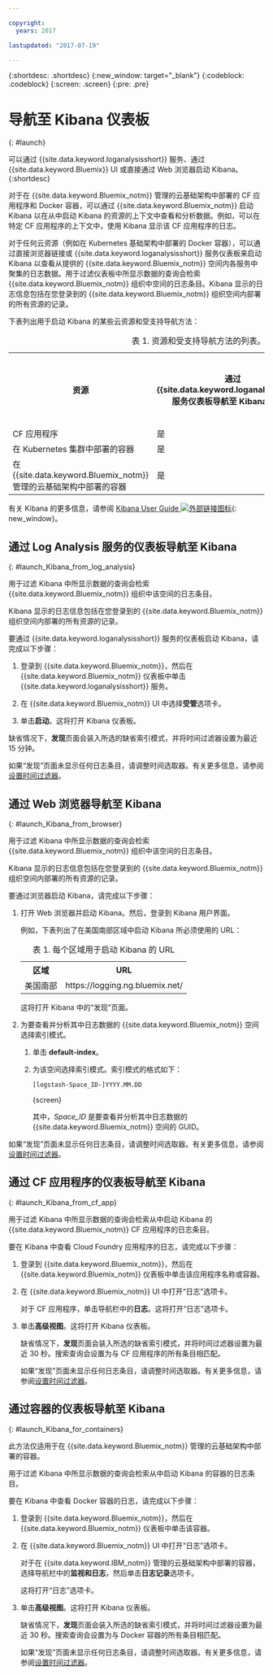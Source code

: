 ```yaml
---

copyright:
  years: 2017

lastupdated: "2017-07-19"

---
```



{:shortdesc: .shortdesc}
{:new_window: target="_blank"}
{:codeblock: .codeblock}
{:screen: .screen}
{:pre: .pre}


# 导航至 Kibana 仪表板
{: #launch}

可以通过 {{site.data.keyword.loganalysisshort}} 服务、通过 {{site.data.keyword.Bluemix}} UI 或直接通过 Web 浏览器启动 Kibana。
{:shortdesc}

对于在 {{site.data.keyword.Bluemix_notm}} 管理的云基础架构中部署的 CF 应用程序和 Docker 容器，可以通过 {{site.data.keyword.Bluemix_notm}} 启动 Kibana 以在从中启动 Kibana 的资源的上下文中查看和分析数据。例如，可以在特定 CF 应用程序的上下文中，使用 Kibana 显示该 CF 应用程序的日志。
    
对于任何云资源（例如在 Kubernetes 基础架构中部署的 Docker 容器），可以通过直接浏览器链接或 {{site.data.keyword.loganalysisshort}} 服务仪表板来启动 Kibana 以查看从提供的 {{site.data.keyword.Bluemix_notm}} 空间内各服务中聚集的日志数据。用于过滤仪表板中所显示数据的查询会检索 {{site.data.keyword.Bluemix_notm}} 组织中空间的日志条目。Kibana 显示的日志信息包括在您登录到的 {{site.data.keyword.Bluemix_notm}} 组织空间内部署的所有资源的记录。 

下表列出用于启动 Kibana 的某些云资源和受支持导航方法：

<table>
<caption>表 1. 资源和受支持导航方法的列表。</caption>
  <tr>
    <th>资源</th>
	<th>通过 {{site.data.keyword.loganalysisshort}} 服务仪表板导航至 Kibana 仪表板</th>
    <th>通过 Bluemix 仪表板导航至 Kibana 仪表板</th>
    <th>通过 Web 浏览器导航至 Kibana 仪表板</th>
  </tr>
  <tr>
    <td>CF 应用程序</td>
	<td>是</td>
    <td>是</td>
    <td>是</td>
  </tr>  
  <tr>
    <td>在 Kubernetes 集群中部署的容器</td>
	<td>是</td>
    <td>否</td>
    <td>是</td>
  </tr>  
  <tr>
    <td>在 {{site.data.keyword.Bluemix_notm}} 管理的云基础架构中部署的容器</td>
	<td>是</td>
    <td>是</td>
    <td>是</td>
  </tr>  
</table>

有关 Kibana 的更多信息，请参阅 [Kibana User Guide ![外部链接图标](../../../icons/launch-glyph.svg "外部链接图标")](https://www.elastic.co/guide/en/kibana/5.1/index.html "外部链接图标"){: new_window}。
    

##  通过 Log Analysis 服务的仪表板导航至 Kibana
{: #launch_Kibana_from_log_analysis}

用于过滤 Kibana 中所显示数据的查询会检索 {{site.data.keyword.Bluemix_notm}} 组织中该空间的日志条目。 
	
Kibana 显示的日志信息包括在您登录到的 {{site.data.keyword.Bluemix_notm}} 组织空间内部署的所有资源的记录。

要通过 {{site.data.keyword.loganalysisshort}} 服务的仪表板启动 Kibana，请完成以下步骤：

1. 登录到 {{site.data.keyword.Bluemix_notm}}，然后在 {{site.data.keyword.Bluemix_notm}} 仪表板中单击 {{site.data.keyword.loganalysisshort}} 服务。 
    
2. 在 {{site.data.keyword.Bluemix_notm}} UI 中选择**受管**选项卡。

3. 单击**启动**。这将打开 Kibana 仪表板。

缺省情况下，**发现**页面会装入所选的缺省索引模式，并将时间过滤器设置为最近 15 分钟。 

如果“发现”页面未显示任何日志条目，请调整时间选取器。有关更多信息，请参阅[设置时间过滤器](filter_logs.html#set_time_filter)。

	
	
##  通过 Web 浏览器导航至 Kibana
{: #launch_Kibana_from_browser}

用于过滤 Kibana 中所显示数据的查询会检索 {{site.data.keyword.Bluemix_notm}} 组织中该空间的日志条目。 
	
Kibana 显示的日志信息包括在您登录到的 {{site.data.keyword.Bluemix_notm}} 组织空间内部署的所有资源的记录。

要通过浏览器启动 Kibana，请完成以下步骤：

1. 打开 Web 浏览器并启动 Kibana。然后，登录到 Kibana 用户界面。
    
    例如，下表列出了在美国南部区域中启动 Kibana 所必须使用的 URL：
      
    <table>
          <caption>表 1. 每个区域用于启动 Kibana 的 URL</caption>
           <tr>
            <th>区域</th>
            <th>URL</th>
          </tr>
          <tr>
            <td>美国南部</td>
            <td>https://logging.ng.bluemix.net/ </td>
          </tr>
    </table>
	
	这将打开 Kibana 中的“发现”页面。
	
2. 为要查看并分析其中日志数据的 {{site.data.keyword.Bluemix_notm}} 空间选择索引模式。

    1. 单击 **default-index**。
	
	2. 为该空间选择索引模式。索引模式的格式如下：
	
	    ```
	    [logstash-Space_ID-]YYYY.MM.DD 
	    ```
        {screen}
	
	    其中，*Space_ID* 是要查看并分析其中日志数据的 {{site.data.keyword.Bluemix_notm}} 空间的 GUID。 
	
如果“发现”页面未显示任何日志条目，请调整时间选取器。有关更多信息，请参阅[设置时间过滤器](/docs/services/CloudLogAnalysis/kibana/filter_logs.html#set_time_filter)。


	
##  通过 CF 应用程序的仪表板导航至 Kibana
{: #launch_Kibana_from_cf_app}

用于过滤 Kibana 中所显示数据的查询会检索从中启动 Kibana 的 {{site.data.keyword.Bluemix_notm}} CF 应用程序的日志条目。

要在 Kibana 中查看 Cloud Foundry 应用程序的日志，请完成以下步骤：

1. 登录到 {{site.data.keyword.Bluemix_notm}}，然后在 {{site.data.keyword.Bluemix_notm}} 仪表板中单击该应用程序名称或容器。 
    
2. 在 {{site.data.keyword.Bluemix_notm}} UI 中打开“日志”选项卡。

    对于 CF 应用程序，单击导航栏中的**日志**。这将打开“日志”选项卡。  

3. 单击**高级视图**。这将打开 Kibana 仪表板。

    缺省情况下，**发现**页面会装入所选的缺省索引模式，并将时间过滤器设置为最近 30 秒。搜索查询会设置为与 CF 应用程序的所有条目相匹配。

    如果“发现”页面未显示任何日志条目，请调整时间选取器。有关更多信息，请参阅[设置时间过滤器](/docs/services/CloudLogAnalysis/kibana/filter_logs.html#set_time_filter)。


##  通过容器的仪表板导航至 Kibana
{: #launch_Kibana_for_containers}

此方法仅适用于在 {{site.data.keyword.Bluemix_notm}} 管理的云基础架构中部署的容器。

用于过滤 Kibana 中所显示数据的查询会检索从中启动 Kibana 的容器的日志条目。

要在 Kibana 中查看 Docker 容器的日志，请完成以下步骤：

1. 登录到 {{site.data.keyword.Bluemix_notm}}，然后在 {{site.data.keyword.Bluemix_notm}} 仪表板中单击该容器。 
    
2. 在 {{site.data.keyword.Bluemix_notm}} UI 中打开“日志”选项卡。

    对于在 {{site.data.keyword.IBM_notm}} 管理的云基础架构中部署的容器，选择导航栏中的**监视和日志**，然后单击**日志记录**选项卡。 
    
    这将打开“日志”选项卡。  

3. 单击**高级视图**。这将打开 Kibana 仪表板。

    缺省情况下，**发现**页面会装入所选的缺省索引模式，并将时间过滤器设置为最近 30 秒。搜索查询会设置为与 Docker 容器的所有条目相匹配。

    如果“发现”页面未显示任何日志条目，请调整时间选取器。有关更多信息，请参阅[设置时间过滤器](/docs/services/CloudLogAnalysis/kibana/filter_logs.html#set_time_filter)。

	




